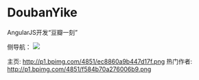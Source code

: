 # DoubanYike

AngularJS开发“豆瓣一刻”

侧导航：
![](http://p1.bpimg.com/4851/b3374892df2fd5a3.png)



主页:
http://p1.bpimg.com/4851/ec8860a9b447d17f.png
热门作者:
http://p1.bpimg.com/4851/f584b70a276006b9.png


